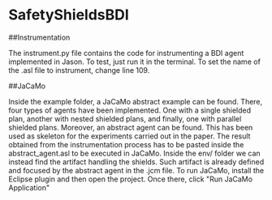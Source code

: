 # SafetyShieldsBDI

##Instrumentation

The instrument.py file contains the code for instrumenting a BDI agent implemented in Jason. To test, just run it in the terminal.
To set the name of the .asl file to instrument, change line 109.

##JaCaMo

Inside the example folder, a JaCaMo abstract example can be found. There, four types of agents have been implemented. One with a single shielded plan, another with nested shielded plans, and finally, one with parallel shielded plans.
Moreover, an abstract agent can be found. This has been used as skeleton for the experiments carried out in the paper.
The result obtained from the instrumentation process has to be pasted inside the abstract_agent.asl to be executed in JaCaMo.
Inside the env/ folder we can instead find the artifact handling the shields. Such artifact is already defined and focused by the abstract agent in the .jcm file.
To run JaCaMo, install the Eclipse plugin and then open the project. Once there, click "Run JaCaMo Application"
